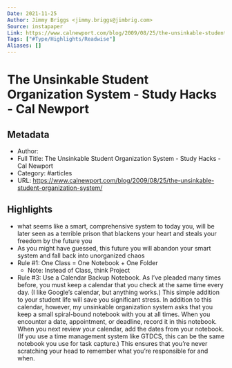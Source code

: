 ```yaml
---
Date: 2021-11-25
Author: Jimmy Briggs <jimmy.briggs@jimbrig.com>
Source: instapaper
Link: https://www.calnewport.com/blog/2009/08/25/the-unsinkable-student-organization-system/
Tags: ["#Type/Highlights/Readwise"]
Aliases: []
---
```

# The Unsinkable Student Organization System - Study Hacks - Cal Newport

## Metadata
- Author: 
- Full Title: The Unsinkable Student Organization System - Study Hacks - Cal Newport
- Category: #articles
- URL: https://www.calnewport.com/blog/2009/08/25/the-unsinkable-student-organization-system/

## Highlights
- what seems like a smart, comprehensive system to today you, will be later seen as a terrible prison that blackens your heart and steals your freedom by the future you
- As you might have guessed, this future you will abandon your smart system and fall back into unorganized chaos
- Rule #1: One Class = One Notebook + One Folder
    - Note: Instead of Class, think Project
- Rule #3: Use a Calendar Backup Notebook.
  As I’ve pleaded many times before, you must keep a calendar that you check at the same time every day. (I like Google’s calendar, but anything works.) This simple addition to your student life will save you significant stress.
  In addition to this calendar, however, my unsinkable organization system asks that you keep a small spiral-bound notebook with you at all times. When you encounter a date, appointment, or deadline, record it in this notebook. When you next review your calendar, add the dates from your notebook. (If you use a time management system like GTDCS, this can be the same notebook you use for task capture.) This ensures that you’re never scratching your head to remember what you’re responsible for and when.
